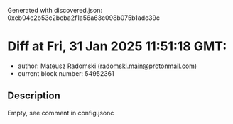 Generated with discovered.json: 0xeb04c2b53c2beba2f1a56a63c098b075b1adc39c

# Diff at Fri, 31 Jan 2025 11:51:18 GMT:

- author: Mateusz Radomski (<radomski.main@protonmail.com>)
- current block number: 54952361

## Description

Empty, see comment in config.jsonc
